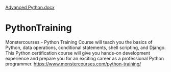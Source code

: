 [Advanced Python.docx](https://github.com/monstercourses/PythonTraining/files/6922794/Advanced.Python.docx)
# PythonTraining
Monstercourses - Python Training Course will teach you the basics of Python, data operations, conditional statements, shell scripting, and Django. This Python certification course will give you hands-on development experience and prepare you for an exciting career as a professional Python programmer.
https://www.monstercourses.com/python-training/
